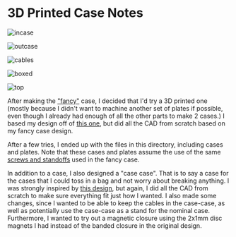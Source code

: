 # 3D Printed Case Notes


![incase](../images/3dprint_in_cases.jpg)

![outcase](../images/3dprint_out_cases.jpg)

![cables](../images/3dprint_wire_holder.jpg)

![boxed](../images/boxed_up.jpg)

![top](../images/3dprint_top_view.jpg)

After making the ["fancy"](../fancy_case/) case, I decided that I'd try a 3D printed one (mostly because I didn't want to machine another set of plates if possible, even though I already had enough of all the other parts to make 2 cases.) I based my design off of [this one](https://www.thingiverse.com/thing:3652379), but did all the CAD from scratch based on my fancy case design.

After a few tries, I ended up with the files in this directory, including cases and plates.  Note that these cases and plates assume the use of the same [screws and standoffs](../fancy_case#parts-list) used in the fancy case.

In addition to a case, I also designed a "case case". That is to say a case for the cases that I could toss in a bag and not worry about breaking anything.  I was strongly inspired by [this design](https://www.thingiverse.com/thing:4229965), but again, I did all the CAD from scratch to make sure everything fit just how I wanted.  I also made some changes, since I wanted to be able to keep the cables in the case-case, as well as potentially use the case-case as a stand for the nominal case.  Furthermore, I wanted to try out a magnetic closure using the 2x1mm disc magnets I had instead of the banded closure in the original design.
